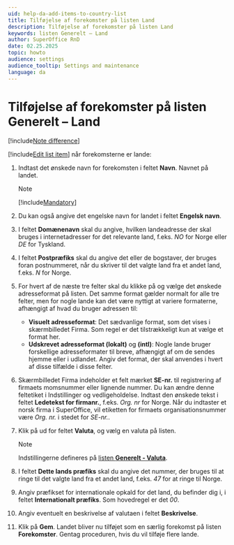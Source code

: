 ```yaml
---
uid: help-da-add-items-to-country-list
title: Tilføjelse af forekomster på listen Land
description: Tilføjelse af forekomster på listen Land
keywords: listen Generelt – Land
author: SuperOffice RnD
date: 02.25.2025
topic: howto
audience: settings
audience_tooltip: Settings and maintenance
language: da
---
```


# Tilføjelse af forekomster på listen Generelt – Land

[!include[Note difference](includes/different-edit-list-item-dialog.md)]

[!include[Edit list item](includes/edit-list-item.md)] når forekomsterne er lande:

1. Indtast det ønskede navn for forekomsten i feltet **Navn**. Navnet på landet.

    > [!NOTE]
    > [!include[Mandatory](includes/note-mandatory-field.md)]

2. Du kan også angive det engelske navn for landet i feltet **Engelsk navn**.

3. I feltet **Domænenavn** skal du angive, hvilken landeadresse der skal bruges i internetadresser for det relevante land, f.eks. *NO* for Norge eller *DE* for Tyskland.

4. I feltet **Postpræfiks** skal du angive det eller de bogstaver, der bruges foran postnummeret, når du skriver til det valgte land fra et andet land, f.eks. *N* for Norge.

5. For hvert af de næste tre felter skal du klikke på <i class="ph ph-caret-down" aria-label="Chevron"></i> og vælge det ønskede adresseformat på listen. Det samme format gælder normalt for alle tre felter, men for nogle lande kan det være nyttigt at variere formaterne, afhængigt af hvad du bruger adressen til:
    * **Visuelt adresseformat**:
        Det sædvanlige format, som det vises i skærmbilledet Firma. Som regel er det tilstrækkeligt kun at vælge et format her.
    * **Udskrevet adresseformat (lokalt)** og **(intl)**:
        Nogle lande bruger forskellige adresseformater til breve, afhængigt af om de sendes hjemme eller i udlandet. Angiv det format, der skal anvendes i hvert af disse tilfælde i disse felter.

6. Skærmbilledet Firma indeholder et felt mærket **SE-nr.** til registrering af firmaets momsnummer eller lignende nummer. Du kan ændre denne feltetiket i Indstillinger og vedligeholdelse. Indtast den ønskede tekst i feltet **Ledetekst for firmanr.**, f.eks. *Org. nr* for Norge. Når du indtaster et norsk firma i SuperOffice, vil etiketten for firmaets organisationsnummer være *Org. nr.* i stedet for *SE-nr.*.

7. Klik på <i class="ph ph-caret-down" aria-label="Chevron"></i> ud for feltet **Valuta**, og vælg en valuta på listen.

    > [!NOTE]
    > Indstillingerne defineres på [listen **Generelt - Valuta**][2].

8. I feltet **Dette lands præfiks** skal du angive det nummer, der bruges til at ringe til det valgte land fra et andet land, f.eks. *47* for at ringe til Norge.

9. Angiv præfikset for internationale opkald for det land, du befinder dig i, i feltet **Internationalt præfiks**. Som hovedregel er det *00*.

10. Angiv eventuelt en beskrivelse af valutaen i feltet **Beskrivelse**.

11. Klik på **Gem**. Landet bliver nu tilføjet som en særlig forekomst på listen **Forekomster**. Gentag proceduren, hvis du vil tilføje flere lande.

<!-- Referenced links -->
[2]: currency.md
